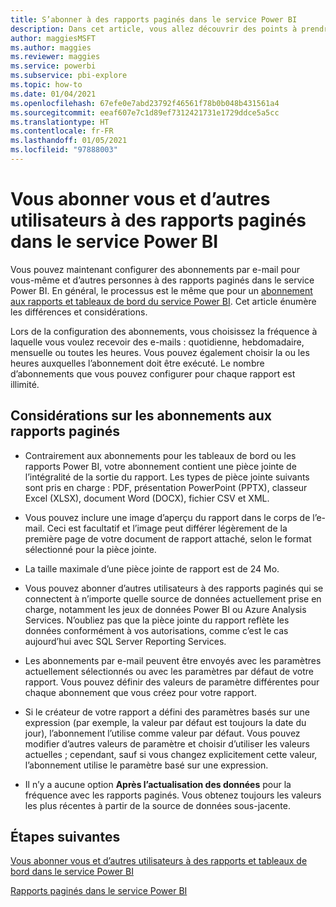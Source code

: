 ```yaml
---
title: S’abonner à des rapports paginés dans le service Power BI
description: Dans cet article, vous allez découvrir des points à prendre en compte concernant l’abonnement à des rapports paginés dans le service Power BI.
author: maggiesMSFT
ms.author: maggies
ms.reviewer: maggies
ms.service: powerbi
ms.subservice: pbi-explore
ms.topic: how-to
ms.date: 01/04/2021
ms.openlocfilehash: 67efe0e7abd23792f46561f78b0b048b431561a4
ms.sourcegitcommit: eeaf607e7c1d89ef7312421731e1729ddce5a5cc
ms.translationtype: HT
ms.contentlocale: fr-FR
ms.lasthandoff: 01/05/2021
ms.locfileid: "97888003"
---
```

# <a name="subscribe-yourself-and-others-to-paginated-reports-in-the-power-bi-service"></a>Vous abonner vous et d’autres utilisateurs à des rapports paginés dans le service Power BI 

Vous pouvez maintenant configurer des abonnements par e-mail pour vous-même et d’autres personnes à des rapports paginés dans le service Power BI. En général, le processus est le même que pour un [abonnement aux rapports et tableaux de bord du service Power BI](end-user-subscribe.md). Cet article énumère les différences et considérations. 

Lors de la configuration des abonnements, vous choisissez la fréquence à laquelle vous voulez recevoir des e-mails : quotidienne, hebdomadaire, mensuelle ou toutes les heures. Vous pouvez également choisir la ou les heures auxquelles l’abonnement doit être exécuté. Le nombre d’abonnements que vous pouvez configurer pour chaque rapport est illimité. 

## <a name="considerations-for-paginated-report-subscriptions"></a>Considérations sur les abonnements aux rapports paginés 

- Contrairement aux abonnements pour les tableaux de bord ou les rapports Power BI, votre abonnement contient une pièce jointe de l’intégralité de la sortie du rapport.  Les types de pièce jointe suivants sont pris en charge : PDF, présentation PowerPoint (PPTX), classeur Excel (XLSX), document Word (DOCX), fichier CSV et XML.

- Vous pouvez inclure une image d’aperçu du rapport dans le corps de l’e-mail.  Ceci est facultatif et l’image peut différer légèrement de la première page de votre document de rapport attaché, selon le format sélectionné pour la pièce jointe. 

- La taille maximale d’une pièce jointe de rapport est de 24 Mo. 

- Vous pouvez abonner d’autres utilisateurs à des rapports paginés qui se connectent à n’importe quelle source de données actuellement prise en charge, notamment les jeux de données Power BI ou Azure Analysis Services. N’oubliez pas que la pièce jointe du rapport reflète les données conformément à vos autorisations, comme c’est le cas aujourd’hui avec SQL Server Reporting Services. 

- Les abonnements par e-mail peuvent être envoyés avec les paramètres actuellement sélectionnés ou avec les paramètres par défaut de votre rapport.  Vous pouvez définir des valeurs de paramètre différentes pour chaque abonnement que vous créez pour votre rapport. 

- Si le créateur de votre rapport a défini des paramètres basés sur une expression (par exemple, la valeur par défaut est toujours la date du jour), l’abonnement l’utilise comme valeur par défaut. Vous pouvez modifier d’autres valeurs de paramètre et choisir d’utiliser les valeurs actuelles ; cependant, sauf si vous changez explicitement cette valeur, l’abonnement utilise le paramètre basé sur une expression.

- Il n’y a aucune option **Après l’actualisation des données** pour la fréquence avec les rapports paginés. Vous obtenez toujours les valeurs les plus récentes à partir de la source de données sous-jacente. 

## <a name="next-steps"></a>Étapes suivantes

[Vous abonner vous et d’autres utilisateurs à des rapports et tableaux de bord dans le service Power BI](../collaborate-share/service-report-subscribe.md)

[Rapports paginés dans le service Power BI](end-user-paginated-report.md)
